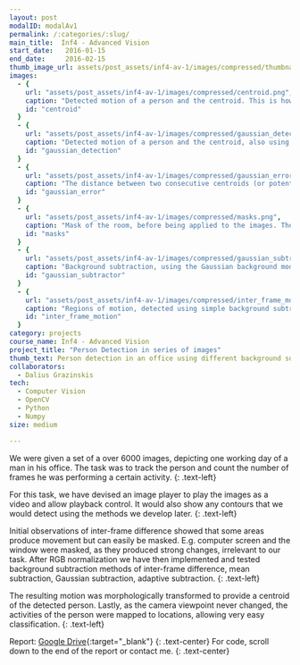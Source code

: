 ```yaml
---
layout: post
modalID: modalAv1
permalink: /:categories/:slug/
main_title:  Inf4 - Advanced Vision
start_date:   2016-01-15
end_date:     2016-02-15
thumb_image_url: assets/post_assets/inf4-av-1/images/compressed/thumbnails/gaussian_subtractor_cropped.png
images:
  - {
    url: "assets/post_assets/inf4-av-1/images/compressed/centroid.png",
    caption: "Detected motion of a person and the centroid. This is how the final result that uses a Gaussian model of the background looked under the hood.",
    id: "centroid"
  }
  - {
    url: "assets/post_assets/inf4-av-1/images/compressed/gaussian_detection.png",
    caption: "Detected motion of a person and the centroid, also using the Gaussian background model. This time, the detection boundary and centroid are superimposed on the input image.",
    id: "gaussian_detection"
  }
  - {
    url: "assets/post_assets/inf4-av-1/images/compressed/gaussian_error.png",
    caption: "The distance between two consecutive centroids (or potentially the median difference of more), showing large motions or outliers.",
    id: "gaussian_error"
  }
  - {
    url: "assets/post_assets/inf4-av-1/images/compressed/masks.png",
    caption: "Mask of the room, before being applied to the images. The static mask can be used as the viewpoint of the camera never changes.",
    id: "masks"
  }
  - {
    url: "assets/post_assets/inf4-av-1/images/compressed/gaussian_subtractor.png",
    caption: "Background subtraction, using the Gaussian background model, before applying morphological transformations.",
    id: "gaussian_subtractor"
  }
  - {
    url: "assets/post_assets/inf4-av-1/images/compressed/inter_frame_motion.png",
    caption: "Regions of motion, detected using simple background subtraction, with morphological transformations applied.",
    id: "inter_frame_motion"
  }
category: projects
course_name: Inf4 - Advanced Vision
project_title: "Person Detection in series of images"
thumb_text: Person detection in an office using different background subtraction techniques
collaborators:
  - Dalius Grazinskis
tech:
  - Computer Vision
  - OpenCV
  - Python
  - Numpy
size: medium

---
```


<div class="post-content-markdown">

We were given a set of a over 6000 images, depicting one working day of a man in his office. The task was to track the person and count the number of frames he was performing a certain activity.
{: .text-left}

For this task, we have devised an image player to play the images as a video and allow playback control. It would also show any contours that we would detect using the methods we develop later.
{: .text-left}

Initial observations of inter-frame difference showed that some areas produce movement but can easily be masked. E.g. computer screen and the window were masked, as they produced strong changes, irrelevant to our task. After RGB normalization we have then implemented and tested background subtraction methods of inter-frame difference, mean subtraction, Gaussian subtraction, adaptive subtraction.
{: .text-left}

The resulting motion was morphologically transformed to provide a centroid of the detected person. Lastly, as the camera viewpoint never changed, the activities of the person were mapped to locations, allowing very easy classification.
{: .text-left}

Report: [Google Drive](https://drive.google.com/open?id=1H2Vc-TMACEamRlyMmcv_jhvaJ4QL8EQY){:target="_blank"}
{: .text-center}
For code, scroll down to the end of the report or contact me.
{: .text-center}

</div>
